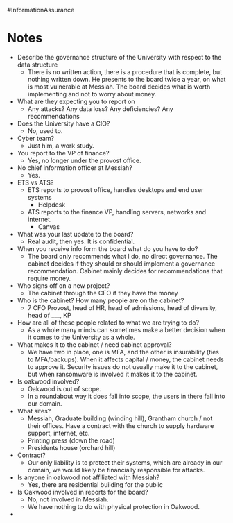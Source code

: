 #InformationAssurance
# Notes
- Describe the governance structure of the University with respect to the data structure
	- There is no written action, there is a procedure that is complete, but nothing written down. He presents to the board twice a year, on what is most vulnerable at Messiah. The board decides what is worth implementing and not to worry about money.
- What are they expecting you to report on
	- Any attacks? Any data loss? Any deficiencies? Any recommendations
- Does the University have a CIO?
	- No, used to.
- Cyber team?
	- Just him, a work study.
- You report to the VP of finance?
	- Yes, no longer under the provost office.
- No chief information officer at Messiah?
	- Yes.
- ETS vs ATS?
	- ETS reports to provost office, handles desktops and end user systems
		- Helpdesk
	- ATS reports to the finance VP, handling servers, networks and internet.
		- Canvas
- What was your last update to the board?
	- Real audit, then yes. It is confidential.
- When you receive info form the board what do you have to do?
	- The board only recommends what I do, no direct governance. The cabinet decides if they should or should implement a governance recommendation. Cabinet mainly decides for recommendations that require money.
- Who signs off on a new project?
	- The cabinet through the CFO if they have the money
- Who is the cabinet? How many people are on the cabinet?
	- 7 CFO Provost, head of HR, head of admissions, head of diversity, head of ___, KP
- How are all of these people related to what we are trying to do?
	- As a whole many minds can sometimes make a better decision when it comes to the University as a whole.
- What makes it to the cabinet / need cabinet approval?
	- We have two in place, one is MFA, and the other is insurability (ties to MFA/backups). When it affects capital / money, the cabinet needs to approve it. Security issues do not usually make it to the cabinet, but when ransomware is involved it makes it to the cabinet.
- Is oakwood involved?
	- Oakwood is out of scope.
	- In a roundabout way it does fall into scope, the users in there fall into our domain.
- What sites?
	- Messiah, Graduate building (winding hill), Grantham church / not their offices. Have a contract with the church to supply hardware support, internet, etc. 
	- Printing press (down the road)
	- Presidents house (orchard hill)
- Contract?
	- Our only liability is to protect their systems, which are already in our domain, we would likely be financially responsible for attacks.
- Is anyone in oakwood not affiliated with Messiah?
	- Yes, there are residential building for the public
- Is Oakwood involved in reports for the board?
	- No, not involved in Messiah.
	- We have nothing to do with physical protection in Oakwood.
- 